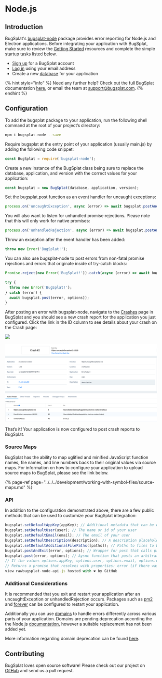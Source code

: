 # Node.js

## Introduction

BugSplat's [bugsplat-node](https://www.npmjs.com/package/bugsplat-node) package provides error reporting for Node.js and Electron applications. Before integrating your application with BugSplat, make sure to review the [Getting Started](../../) resources and complete the simple startup tasks listed below.

* [Sign up](https://app.bugsplat.com/v2/sign-up) for a BugSplat account
* [Log in](https://app.bugsplat.com/auth0/login) using your email address
* Create a new [database](https://app.bugsplat.com/v2/company) for your application

{% hint style="info" %}
Need any further help? Check out the full BugSplat documentation [here](../../../../), or email the team at [support@bugsplat.com](mailto:support@bugsplat.com).
{% endhint %}

## Configuration

To add the bugsplat package to your application, run the following shell command at the root of your project’s directory:

```bash
npm i bugsplat-node --save
```

Require bugsplat at the entry point of your application \(usually main.js\) by adding the following code snippet:

```typescript
const BugSplat = require('bugsplat-node');
```

Create a new instance of the BugSplat class being sure to replace the database, application, and version with the correct values for your application:

```typescript
const bugsplat = new BugSplat(database, application, version);
```

Set the bugsplat.post function as an event handler for uncaught exceptions:

```typescript
process.on('uncaughtException', async (error) => await bugsplat.postAndExit(error));
```

You will also want to listen for unhandled promise rejections. Please note that this will only work for native promises:

```typescript
process.on('unhandledRejection', async (error) => await bugsplat.postAndExit(error))
```

Throw an exception after the event handler has been added:

```typescript
throw new Error('BugSplat!');
```

You can also use bugsplat-node to post errors from non-fatal promise rejections and errors that originate inside of try-catch blocks:

```typescript
Promise.reject(new Error('BugSplat!')).catch(async (error) => await bugsplat.post(error, options));
```

```typescript
try {
  throw new Error('BugSplat!');
} catch (error) {
  await bugsplat.post(error, options));
}
```

After posting an error with bugsplat-node, navigate to the [Crashes](https://app.bugsplat.com/v2/crashes) page in BugSplat and you should see a new crash report for the application you just configured. Click the link in the ID column to see details about your crash on the Crash page:

![](https://www.bugsplat.com/assets/img/docs/electron-node-js-crashes.png)

![](../../../../.gitbook/assets/electron-node-js-crash.png)

That’s it! Your application is now configured to post crash reports to BugSplat.

### Source Maps

BugSplat has the ability to map uglified and minified JavaScript function names, file names, and line numbers back to their original values via source maps. For information on how to configure your application to upload source maps to BugSplat, please see the link below.

{% page-ref page="../../../development/working-with-symbol-files/source-maps.md" %}

### API

In addition to the configuration demonstrated above, there are a few public methods that can be used to customize your BugSplat integration:

```typescript
bugsplat.setDefaultAppKey(appKey); // Additional metadata that can be queried via BugSplat's web application
bugsplat.setDefaultUser(user); // The name or id of your user
bugsplat.setDefaultEmail(email); // The email of your user 
bugsplat.setDefaultDescription(description); // A description placeholder that can be overridden at crash time
bugsplat.setDefaultAdditionalFilePaths([paths]); // Paths to files to be sent to BugSplat at post time (limit 1MB) 
bugsplat.postAndExit(error, options); // Wrapper for post that calls process.exit(1) after posting error to BugSplat
bugsplat.post(error, options); // Aysnc function that posts an arbitrary Error object to BugSplat
// If the values options.appKey, options.user, options.email, options.description, options.additionalFilePaths are set the corresponding default values will be overwritten
// Returns a promise that resolves with properties: error (if there was an error posting to BugSplat), response (the response from the BugSplat crash post API), and original (the error passed by bugsplat.post)
view rawbugsplat-node-api.js hosted with ❤ by GitHub
```

### Additional Considerations

It is recommended that you exit and restart your application after an uncaughtException or unhandledRejection occurs. Packages such as [pm2](https://www.npmjs.com/package/pm2) and [forever](https://www.npmjs.com/package/forever) can be configured to restart your application.

Additionally you can use [domains](https://nodejs.org/api/domain.html#domain_warning_don_t_ignore_errors) to handle errors differently across various parts of your application. Domains are pending deprecation according the the Node.js [documentation](https://nodejs.org/api/domain.html), however a suitable replacement has not been added yet.

More information regarding domain deprecation can be found [here](https://github.com/nodejs/node/issues/10843).

## Contributing

BugSplat loves open source software! Please check out our project on [GitHub](https://github.com/BugSplat-Git/bugsplat-node) and send us a pull request.

